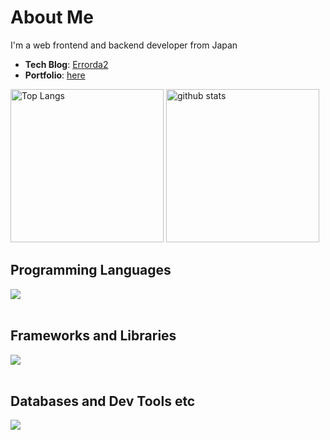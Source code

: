 # About Me
I'm a web frontend and backend developer from Japan

- **Tech Blog**: [Errorda2](https://errorda2.vercel.app/)
- **Portfolio**: [here](https://github.com/nachi739/Errorda2)
<p align="left"> 
  <img alt="Top Langs" height="245px" src="https://github-readme-stats.vercel.app/api/top-langs/?username=nachi739&langs_count=7&layout=donut" />
  <img alt="github stats" height="245px" src="https://github-readme-stats.vercel.app/api?username=nachi739&count_private=true&show_icons=true&show_icons=true&theme=compact" />
</p>

## Programming Languages

<img src="https://skillicons.dev/icons?i=js,typescript,java,php,ruby,py,html,css,bash" /> <br /><br />

## Frameworks and Libraries

<img src="https://skillicons.dev/icons?i=react,next,nodejs,spring,laravel,rails,tailwind,bootstrap" /> <br /><br />

## Databases and Dev Tools etc

<img src="https://skillicons.dev/icons?i=mysql,postgresql,git,github,docker,vscode,vim,linux,aws,vercel,vite,gradle,nginx,yarn,notion" /> <br /><br />

